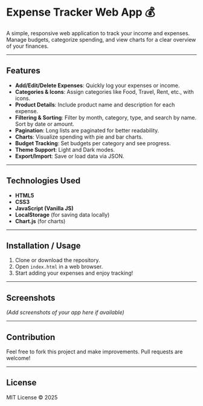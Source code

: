 # Expense Tracker Web App 💰

A simple, responsive web application to track your income and expenses. Manage budgets, categorize spending, and view charts for a clear overview of your finances.

---

## Features

- **Add/Edit/Delete Expenses**: Quickly log your expenses or income.
- **Categories & Icons**: Assign categories like Food, Travel, Rent, etc., with icons.
- **Product Details**: Include product name and description for each expense.
- **Filtering & Sorting**: Filter by month, category, type, and search by name. Sort by date or amount.
- **Pagination**: Long lists are paginated for better readability.
- **Charts**: Visualize spending with pie and bar charts.
- **Budget Tracking**: Set budgets per category and see progress.
- **Theme Support**: Light and Dark modes.
- **Export/Import**: Save or load data via JSON.

---

## Technologies Used

- **HTML5**
- **CSS3**
- **JavaScript (Vanilla JS)**
- **LocalStorage** (for saving data locally)
- **Chart.js** (for charts)

---

## Installation / Usage

1. Clone or download the repository.
2. Open `index.html` in a web browser.
3. Start adding your expenses and enjoy tracking!

---

## Screenshots

*(Add screenshots of your app here if available)*

---

## Contribution

Feel free to fork this project and make improvements. Pull requests are welcome!

---

## License

MIT License © 2025
